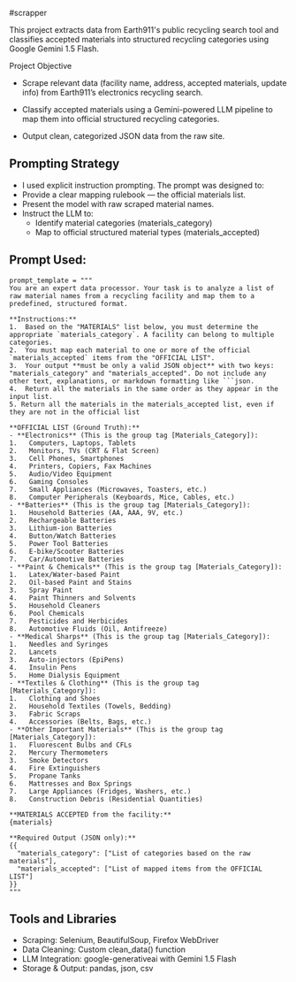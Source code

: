 #scrapper

This project extracts data from Earth911's public recycling search tool and classifies accepted materials into structured recycling categories using Google Gemini 1.5 Flash.

Project Objective

- Scrape relevant data (facility name, address, accepted materials, update info) from Earth911’s electronics recycling search.
  
- Classify accepted materials using a Gemini-powered LLM pipeline to map them into official structured recycling categories.
  
- Output clean, categorized JSON data from the raw site.

## Prompting Strategy
- I used explicit instruction prompting. The prompt was designed to:
- Provide a clear mapping rulebook — the official materials list.
- Present the model with raw scraped material names.
- Instruct the LLM to:
    - Identify material categories (materials_category)
    - Map to official structured material types (materials_accepted)
 
## Prompt Used:
```
prompt_template = """
You are an expert data processor. Your task is to analyze a list of raw material names from a recycling facility and map them to a predefined, structured format.

**Instructions:**
1.  Based on the "MATERIALS" list below, you must determine the appropriate `materials_category`. A facility can belong to multiple categories.
2.  You must map each material to one or more of the official `materials_accepted` items from the "OFFICIAL LIST".
3.  Your output **must be only a valid JSON object** with two keys: "materials_category" and "materials_accepted". Do not include any other text, explanations, or markdown formatting like ```json.
4.  Return all the materials in the same order as they appear in the input list. 
5. Return all the materials in the materials_accepted list, even if they are not in the official list

**OFFICIAL LIST (Ground Truth):**
- **Electronics** (This is the group tag [Materials_Category]): 
1.   Computers, Laptops, Tablets 
2.   Monitors, TVs (CRT & Flat Screen) 
3.   Cell Phones, Smartphones 
4.   Printers, Copiers, Fax Machines 
5.   Audio/Video Equipment 
6.   Gaming Consoles 
7.   Small Appliances (Microwaves, Toasters, etc.) 
8.   Computer Peripherals (Keyboards, Mice, Cables, etc.) 
- **Batteries** (This is the group tag [Materials_Category]): 
1.   Household Batteries (AA, AAA, 9V, etc.) 
2.   Rechargeable Batteries 
3.   Lithium-ion Batteries 
4.   Button/Watch Batteries 
5.   Power Tool Batteries 
6.   E-bike/Scooter Batteries 
7.   Car/Automotive Batteries 
- **Paint & Chemicals** (This is the group tag [Materials_Category]): 
1.   Latex/Water-based Paint 
2.   Oil-based Paint and Stains 
3.   Spray Paint 
4.   Paint Thinners and Solvents 
5.   Household Cleaners 
6.   Pool Chemicals 
7.   Pesticides and Herbicides 
8.   Automotive Fluids (Oil, Antifreeze) 
- **Medical Sharps** (This is the group tag [Materials_Category]): 
1.   Needles and Syringes 
2.   Lancets 
3.   Auto-injectors (EpiPens) 
4.   Insulin Pens 
5.   Home Dialysis Equipment 
- **Textiles & Clothing** (This is the group tag [Materials_Category]): 
1.   Clothing and Shoes 
2.   Household Textiles (Towels, Bedding) 
3.   Fabric Scraps 
4.   Accessories (Belts, Bags, etc.) 
- **Other Important Materials** (This is the group tag [Materials_Category]): 
1.   Fluorescent Bulbs and CFLs 
2.   Mercury Thermometers 
3.   Smoke Detectors 
4.   Fire Extinguishers 
5.   Propane Tanks 
6.   Mattresses and Box Springs 
7.   Large Appliances (Fridges, Washers, etc.) 
8.   Construction Debris (Residential Quantities)

**MATERIALS ACCEPTED from the facility:**
{materials}

**Required Output (JSON only):**
{{
  "materials_category": ["List of categories based on the raw materials"],
  "materials_accepted": ["List of mapped items from the OFFICIAL LIST"]
}}
"""
```
## Tools and Libraries
- Scraping: 	Selenium, BeautifulSoup, Firefox WebDriver
- Data Cleaning: Custom clean_data() function
- LLM Integration: 	google-generativeai with Gemini 1.5 Flash
- Storage & Output: 	pandas, json, csv
  
